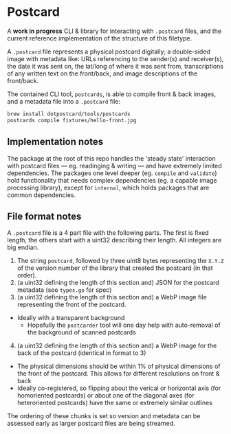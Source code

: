# Postcard

A **work in progress** CLI & library for interacting with `.postcard` files, and the current reference implementation of the structure of this filetype.

A `.postcard` file represents a physical postcard digitally; a double-sided image with metadata like: URLs referencing to the sender(s) and receiver(s), the date it was sent on, the lat/long of where it was sent from, transcriptions of any written text on the front/back, and image descriptions of the front/back.

The contained CLI tool, `postcards`, is able to compile front & back images, and a metadata file into a `.postcard` file:

```bash
brew install dotpostcard/tools/postcards
postcards compile fixtures/hello-front.jpg
```

## Implementation notes

The package at the root of this repo handles the 'steady state' interaction with postcard files — eg. readinging & writing — and have extremely limited dependencies. The packages one level deeper (eg. `compile` and `validate`) hold functionality that needs complex dependencies (eg. a capable image processing library), except for `internal`, which holds packages that are common dependencies.

## File format notes

A `.postcard` file is a 4 part file with the following parts. The first is fixed length, the others start with a uint32 describing their length. All integers are big endian.

1. The string `postcard`, followed by three uint8 bytes representing the `X.Y.Z` of the version number of the library that created the postcard (in that order).
2. (a uint32 defining the length of this section and) JSON for the postcard metadata (see `types.go` for spec)
3. (a uint32 defining the length of this section and) a WebP image file representing the front of the postcard.
  - Ideally with a transparent background
    - Hopefully the `postcarder` tool will one day help with auto-removal of the background of scanned postcards
4. (a uint32 defining the length of this section and) a WebP image for the back of the postcard (identical in format to 3)
  - The physical dimensions should be within 1% of physical dimensions of the front of the postcard. This allows for different resolutions on front & back
  - Ideally co-registered, so flipping about the verical or horizontal axis (for homoriented postcards) or about one of the diagonal axes (for heteroriented postcards) have the same or extremely similar outlines

The ordering of these chunks is set so version and metadata can be assessed early as larger postcard files are being streamed.
